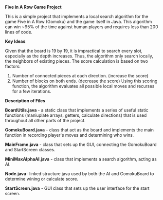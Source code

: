 **Five in A Row Game Project**

This is a simple project that implements a local search algorithm for the game Five in A Row (Gomoku) and the game itself in Java.
This algorithm can win ~95% of the time against human players and requires less than 200 lines of code.

**Key Ideas**

Given that the board is 19 by 19, it is impractical to search every slot, especially as the depth increases.  Thus, the algorithm only search locally, the neighbors of existing pieces. The score calculation is based on two factors:
1. Number of connected pieces at each direction. (increase the score)
2. Number of blocks on both ends. (decrease the score)
Using this scoring function, the algorithm evaluates all possible local moves and recurses for a few iterations.


**Description of Files**

 **BoardUtils.java** - a static class that implements a series of useful static functions (maniuplate
 arrays, getters, calculate directions) that is used throughout all other parts of the project.
 
 **GomokuBoard.java** - class that act as the board and implements the main function in recording
 player's moves and determining who wins. 
 
 **MainFrame.java** - class that sets up the GUI, connecting the GomokuBoard and StartScreen classes.
 
 **MiniMaxAlphaAI.java** - class that implements a search algorithm, acting as AI.
 
 **Node.java**- linked structure.java used by both the AI and GomokuBoard to determine wining or calculate score.
 
 **StartScreen.java** - GUI class that sets up the user interface for the start screen.


